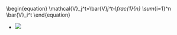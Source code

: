 \begin{equation}
\mathcal{V}_j^t=\bar{V}_j^t-\frac{1}{n} \sum_{i=1}^n \bar{V}_i^t
\end{equation}


- <img src="https://latex.codecogs.com/gif.latex?\mathcal{V}_j^t=\bar{V}_j^t-\frac{1}{n} \sum_{i=1}^n \bar{V}_i^t " />
